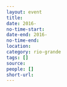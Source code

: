 ```yaml
---
layout: event 
title: 
date: 2016-
no-time-start: 
date-end: 2016-
no-time-end: 
location: 
category: rio-grande
tags: []
source: 
people: []
short-url: 
---
```


